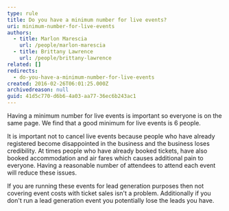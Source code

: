 ```yaml
---
type: rule
title: Do you have a minimum number for live events?
uri: minimum-number-for-live-events
authors:
  - title: Marlon Marescia
    url: /people/marlon-marescia
  - title: Brittany Lawrence
    url: /people/brittany-lawrence
related: []
redirects:
  - do-you-have-a-minimum-number-for-live-events
created: 2016-02-26T06:01:25.000Z
archivedreason: null
guid: 41d5c770-d6b6-4a03-aa77-36ec6b243ac1
---
```


Having a minimum number for live events is important so everyone is on the same page. We find that a good minimum for live events is 6 people. 

<!--endintro-->

It is important not to cancel live events because people who have already registered become disappointed in the business and the business loses credibility. At times people who have already booked tickets, have also booked accommodation and air fares which causes additional pain to everyone. Having a reasonable number of attendees to attend each event will reduce these issues.

If you are running these events for lead generation purposes then not covering event costs with ticket sales isn't a problem. Additionally if you don't run a lead generation event you potentially lose the leads you have.
